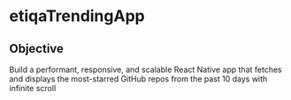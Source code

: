# etiqaTrendingApp

## Objective 

Build a performant, responsive, and scalable React Native app that fetches and displays the most-starred GitHub repos from the past 10 days with infinite scroll
